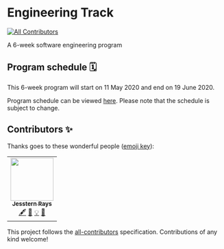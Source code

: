 # Engineering Track
<!-- ALL-CONTRIBUTORS-BADGE:START - Do not remove or modify this section -->
[![All Contributors](https://img.shields.io/badge/all_contributors-1-orange.svg?style=flat-square)](#contributors-)
<!-- ALL-CONTRIBUTORS-BADGE:END -->

A 6-week software engineering program

## Program schedule 🗓

This 6-week program will start on 11 May 2020 and end on 19 June 2020.

Program schedule can be viewed [here](https://github.com/developer-program/engineering-track/projects/1). Please note that the schedule is subject to change.

## Contributors ✨

Thanks goes to these wonderful people ([emoji key](https://allcontributors.org/docs/en/emoji-key)):

<!-- ALL-CONTRIBUTORS-LIST:START - Do not remove or modify this section -->
<!-- prettier-ignore-start -->
<!-- markdownlint-disable -->
<table>
  <tr>
    <td align="center"><a href="https://jsstrn.me/"><img src="https://avatars2.githubusercontent.com/u/1199611?v=4" width="100px;" alt=""/><br /><sub><b>Jesstern Rays</b></sub></a><br /><a href="#content-jsstrn" title="Content">🖋</a> <a href="https://github.com/developer-program/engineering-track/commits?author=jsstrn" title="Documentation">📖</a> <a href="#example-jsstrn" title="Examples">💡</a> <a href="#ideas-jsstrn" title="Ideas, Planning, & Feedback">🤔</a></td>
  </tr>
</table>

<!-- markdownlint-enable -->
<!-- prettier-ignore-end -->
<!-- ALL-CONTRIBUTORS-LIST:END -->

This project follows the [all-contributors](https://github.com/all-contributors/all-contributors) specification. Contributions of any kind welcome!
